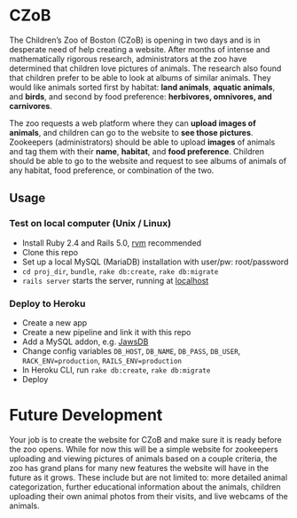 # CZoB

The Children’s Zoo of Boston (CZoB) is opening in two days and is in desperate need of help creating a website. After months of intense and mathematically rigorous research, administrators at the zoo have determined that children love pictures of animals. The research also found that children prefer to be able to look at albums of similar animals. They would like animals sorted first by habitat: **land animals**, **aquatic animals**, and **birds**, and second by food preference: **herbivores, omnivores, and carnivores**.


The zoo requests a web platform where they can **upload images of animals**, and children can go to the website to **see those pictures**. Zookeepers (administrators) should be able to upload **images** of animals and tag them with their **name**, **habitat**, and **food preference**. Children should be able to go to the website and request to see albums of animals of any habitat, food preference, or combination of the two.

## Usage

### Test on local computer (Unix / Linux)

- Install Ruby 2.4 and Rails 5.0, [rvm](https://rvm.io/) recommended
- Clone this repo
- Set up a local MySQL (MariaDB) installation with user/pw: root/password
- `cd proj_dir`, `bundle`, `rake db:create`, `rake db:migrate`
- `rails server` starts the server, running at [localhost](http://127.0.0.1:3000/albums)

### Deploy to Heroku

- Create a new app
- Create a new pipeline and link it with this repo
- Add a MySQL addon, e.g. [JawsDB](https://devcenter.heroku.com/articles/jawsdb)
- Change config variables `DB_HOST`, `DB_NAME`, `DB_PASS`, `DB_USER`, `RACK_ENV=production`, `RAILS_ENV=production`
- In Heroku CLI, run `rake db:create`, `rake db:migrate`
- Deploy

# Future Development

Your job is to create the website for CZoB and make sure it is ready before the zoo opens. While for now this will be a simple website for zookeepers uploading and viewing pictures of animals based on a couple criteria, the zoo has grand plans for many new features the website will have in the future as it grows. These include but are not limited to: more detailed animal categorization, further educational information about the animals, children uploading their own animal photos from their visits, and live webcams of the animals.
